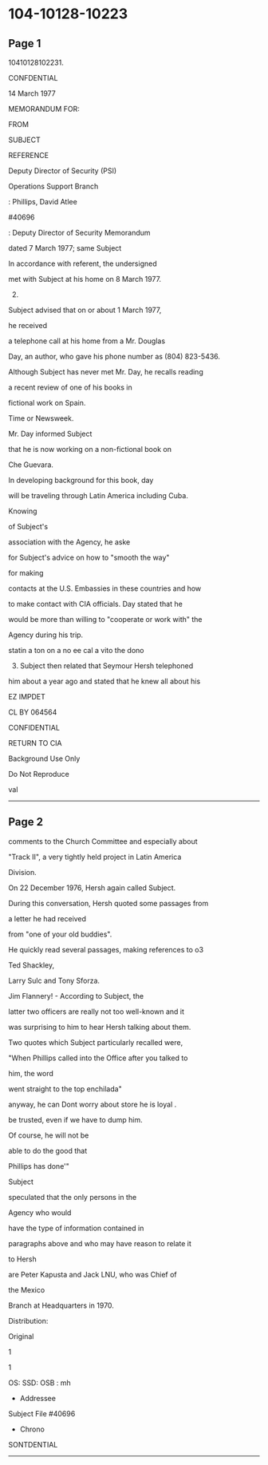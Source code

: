 # 104-10128-10223

## Page 1

10410128102231.

CONFDENTIAL

14 March 1977

MEMORANDUM FOR:

FROM

SUBJECT

REFERENCE

Deputy Director of Security (PSI)

Operations Support Branch

: Phillips, David Atlee

#40696

: Deputy Director of Security Memorandum

dated 7 March 1977; same Subject

In accordance with referent, the undersigned

met with Subject at his home on 8 March 1977.

2.

Subject advised that on or about 1 March 1977,

he received

a telephone call at his home from a Mr. Douglas

Day, an author, who gave his phone number as (804) 823-5436.

Although Subject has never met Mr. Day, he recalls reading

a recent review of one of his books in

fictional work on Spain.

Time or Newsweek.

Mr. Day informed Subject

that he is now working on a non-fictional book on

Che Guevara.

In developing background for this book, day

will be traveling through Latin America including Cuba.

Knowing

of Subject's

association with the Agency, he aske

for Subject's advice on how to "smooth the way"

for making

contacts at the U.S. Embassies in these countries and how

to make contact with CIA officials. Day stated that he

would be more than willing to "cooperate or work with" the

Agency during his trip.

statin a ton on a no ee cal a vito the dono

3. Subject then related that Seymour Hersh telephoned

him about a year ago and stated that he knew all about his

EZ IMPDET

CL BY 064564

CONFIDENTIAL

RETURN TO CIA

Background Use Only

Do Not Reproduce

val

---

## Page 2

comments to the Church Committee and especially about

"Track II", a very tightly held project in Latin America

Division.

On 22 December 1976, Hersh again called Subject.

During this conversation, Hersh quoted some passages from

a letter he had received

from "one of your old buddies".

He quickly read several passages, making references to o3

Ted Shackley,

Larry Sulc and Tony Sforza.

Jim Flannery! - According to Subject, the

latter two officers are really not too well-known and it

was surprising to him to hear Hersh talking about them.

Two quotes which Subject particularly recalled were,

"When Phillips called into the Office after you talked to

him, the word

went straight to the top enchilada"

anyway, he can Dont worry about store he is loyal .

be trusted, even if we have to dump him.

Of course, he will not be

able to do the good that

Phillips has done'"

Subject

speculated that the only persons in the

Agency who would

have the type of information contained in

paragraphs above and who may have reason to relate it

to Hersh

are Peter Kapusta and Jack LNU, who was Chief of

the Mexico

Branch at Headquarters in 1970.

Distribution:

Original

1

1

OS: SSD: OSB : mh

- Addressee

Subject File #40696

- Chrono

SONTDENTIAL

---

